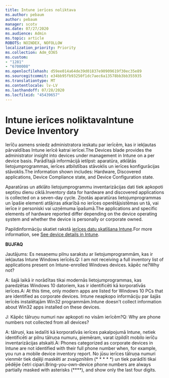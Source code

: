 ```yaml
---
title: Intune ierīces noliktava
ms.author: pebaum
author: pebaum
manager: scotv
ms.date: 07/27/2020
ms.audience: Admin
ms.topic: article
ROBOTS: NOINDEX, NOFOLLOW
localization_priority: Priority
ms.collection: Adm_O365
ms.custom:
- "1281"
- "6700008"
ms.openlocfilehash: d59ee014a64de39d01837e90909619f30ec35e89
ms.sourcegitcommit: e34bb95fb93250f1dc7aec6a13578bb3bb355935
ms.translationtype: MT
ms.contentlocale: lv-LV
ms.lasthandoff: 07/28/2020
ms.locfileid: "45439657"
---
```

# <a name="intune-device-inventory"></a><span data-ttu-id="7cbe0-102">Intune ierīces noliktava</span><span class="sxs-lookup"><span data-stu-id="7cbe0-102">Intune Device Inventory</span></span>

<span data-ttu-id="7cbe0-103">Ierīču asmens sniedz administratora ieskatu par ierīcēm, kas ir iekļautas pārvaldības Intune ierīcē katrai ierīcei.</span><span class="sxs-lookup"><span data-stu-id="7cbe0-103">The Devices blade provides the administrator insight into devices under management in Intune on a per device basis.</span></span> <span data-ttu-id="7cbe0-104">Parādītajā informācijā ietilpst: aparatūra, atklātās lietojumprogrammas, ierīces atbilstības stāvoklis un ierīces konfigurācijas stāvoklis.</span><span class="sxs-lookup"><span data-stu-id="7cbe0-104">The information shown includes: Hardware, Discovered applications, Device Compliance state, and Device Configuration state.</span></span>

<span data-ttu-id="7cbe0-105">Aparatūras un atklāto lietojumprogrammu inventarizācijas dati tiek apkopoti septiņu dienu ciklā.</span><span class="sxs-lookup"><span data-stu-id="7cbe0-105">Inventory data for hardware and discovered applications is collected on a seven-day cycle.</span></span> <span data-ttu-id="7cbe0-106">Ziņotās aparatūras lietojumprogrammas un īpašie elementi atšķiras atkarībā no ierīces operētājsistēmas un tā, vai ierīce ir personiski vai uzņēmuma īpašumā.</span><span class="sxs-lookup"><span data-stu-id="7cbe0-106">The applications and specific elements of hardware reported differ depending on the device operating system and whether the device is personally or corporate owned.</span></span>

<span data-ttu-id="7cbe0-107">Papildinformāciju skatiet rakstā [ierīces datu skatīšana Intune](https://docs.microsoft.com/intune/device-inventory).</span><span class="sxs-lookup"><span data-stu-id="7cbe0-107">For more information, see [See device details in Intune](https://docs.microsoft.com/intune/device-inventory).</span></span>

<span data-ttu-id="7cbe0-108">**BUJ**</span><span class="sxs-lookup"><span data-stu-id="7cbe0-108">**FAQ**</span></span>

<span data-ttu-id="7cbe0-109">Jautājums: Es nesaņemu pilnu sarakstu ar lietojumprogrammām, kas ir iekļautas Intune Windows ierīcēs.</span><span class="sxs-lookup"><span data-stu-id="7cbe0-109">Q: I am not receiving a full inventory list of applications present on Intune-enrolled Windows devices.</span></span> <span data-ttu-id="7cbe0-110">kāpēc ne?</span><span class="sxs-lookup"><span data-stu-id="7cbe0-110">Why not?</span></span>

<span data-ttu-id="7cbe0-111">A: šajā laikā ir norādītas tikai modernās lietojumprogrammas, kas paredzētas Windows 10 datoriem, kas ir identificēti kā korporatīvās ierīces.</span><span class="sxs-lookup"><span data-stu-id="7cbe0-111">A: At this time, only modern apps are listed for Windows 10 PCs that are identified as corporate devices.</span></span> <span data-ttu-id="7cbe0-112">Intune neapkopo informāciju par šajās ierīcēs instalētajām Win32 programmām.</span><span class="sxs-lookup"><span data-stu-id="7cbe0-112">Intune doesn't collect information about Win32 apps installed on these devices.</span></span>

<span data-ttu-id="7cbe0-113">J: Kāpēc tālruņu numuri nav apkopoti no visām ierīcēm?</span><span class="sxs-lookup"><span data-stu-id="7cbe0-113">Q: Why are phone numbers not collected from all devices?</span></span>

<span data-ttu-id="7cbe0-114">A: tālruņi, kas iedalīti kā korporatīvās ierīces pakalpojumā Intune, netiek identificēti ar pilnu tālruņa numuru, piemēram, varat izpildīt mobilo ierīču inventarizācijas atskaiti.</span><span class="sxs-lookup"><span data-stu-id="7cbe0-114">A: Phones categorized as corporate devices in Intune are not identified with their full phone number when, for example, you run a mobile device inventory report.</span></span> <span data-ttu-id="7cbe0-115">No jūsu ierīces tālruņa numuri vienmēr tiek daļēji maskēti ar zvaigznītēm (\* \* \* \* \*) un tiek parādīti tikai pēdējie četri cipari.</span><span class="sxs-lookup"><span data-stu-id="7cbe0-115">Bring-you-own-device phone numbers are always partially masked with asterisks (\*\*\*\*), and show only the last four digits.</span></span>
